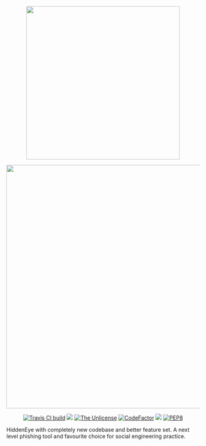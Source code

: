 <p align="center">
    <img src="https://github.com/Open-Security-Group-OSG/HiddenEyeReborn/blob/master/art/HiddenEyeLogo.svg" width="400">
</p>

<p align="center">
    <img src="https://github.com/Open-Security-Group-OSG/HiddenEyeReborn/blob/master/art/HE:RE_text.svg" width="635">
</p>
<p align="center">
    <a href="https://travis-ci.com/github/Open-Security-Group-OSG/HiddenEyeReborn"><img title="Travis CI build" src="https://travis-ci.com/Open-Security-Group-OSG/HiddenEyeReborn.svg?branch=master"></a>
    <a href="https://codecov.io/gh/Open-Security-Group-OSG/HiddenEyeReborn"><img src="https://codecov.io/gh/Open-Security-Group-OSG/HiddenEyeReborn/branch/master/graph/badge.svg" /></a>
    <a href="https://unlicense.org"><img title="The Unlicense" src="https://img.shields.io/badge/license-Unlicense-black.svg"></a>
    <a href="https://www.codefactor.io/repository/github/open-security-group-osg/hiddeneyereborn"><img src="https://www.codefactor.io/repository/github/open-security-group-osg/hiddeneyereborn/badge" alt="CodeFactor" /></a>
    <a href="https://www.codacy.com/gh/Open-Security-Group-OSG/HiddenEyeReborn/dashboard?utm_source=github.com&amp;utm_medium=referral&amp;utm_content=Open-Security-Group-OSG/HiddenEyeReborn&amp;utm_campaign=Badge_Grade"><img src="https://app.codacy.com/project/badge/Grade/372e5b4c61764b8f87580cd57eec92b9"/></a>
    <a href="https://www.python.org/dev/peps/pep-0008/"><img title="PEP8" src="https://img.shields.io/badge/code%20style-pep8-blue.svg"></a>
</p>
HiddenEye with completely new codebase and better feature set. A next level phishing tool and favourite choice for social engineering practice. 
